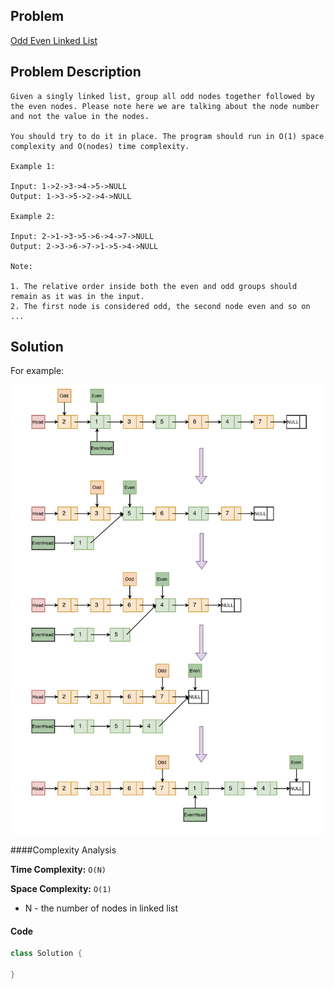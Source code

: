 ## Problem
[Odd Even Linked List](https://leetcode.com/explore/featured/card/may-leetcoding-challenge/536/week-3-may-15th-may-21st/3331/)

## Problem Description
```
Given a singly linked list, group all odd nodes together followed by the even nodes. Please note here we are talking about the node number and not the value in the nodes.

You should try to do it in place. The program should run in O(1) space complexity and O(nodes) time complexity.

Example 1:

Input: 1->2->3->4->5->NULL
Output: 1->3->5->2->4->NULL

Example 2:

Input: 2->1->3->5->6->4->7->NULL
Output: 2->3->6->7->1->5->4->NULL

Note:

1. The relative order inside both the even and odd groups should remain as it was in the input.
2. The first node is considered odd, the second node even and so on ...
```

## Solution
For example:

![Odd Even Linked List](../../assets/leetcode/odd-even-linkedlist.png)

####Complexity Analysis

**Time Complexity:** `O(N)`

**Space Complexity:** `O(1)`

- N - the number of nodes in linked list 

#### Code

```java
class Solution {

}
```
